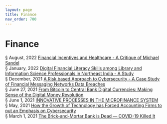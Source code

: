 ```yaml
---
layout: page
title: Finance 
nav_order: 700 
---
```


# Finance 
§ August, 2022 [Financial Incentives and Healthcare - A Critique of Michael Sandel](https://archive-f.bsafes.com/docs/F/Financial-Incentives-and-Healthcare-A-Critique-of-Michael-Sandel/)  
§ January, 2022 [Digital Financial Literacy Skills among Library and Information Science Professionals in Northeast India - A Study](https://archive-d.bsafes.com/docs/D/Digital-Financial-Literacy-Skills-among-Library-and-Information-Science-Professionals-in-Northeast-India-A-Study/)  
§ December, 2021 [A Risk based Approach to Cybersecurity - A Case Study of Financial Messaging Networks Data Breaches](https://archive-a.bsafes.com/docs/A/A-Risk-based-Approach-to-Cybersecurity-ACase-Study-of-Financial-Messaging-Networks-Data-Breaches/)  
§ June 27, 2021 [From Bitcoin to Central Bank Digital Currencies: Making Sense of the Digital Money Revolution](https://www.mdpi.com/1999-5903/13/7/165)  
§ June 1, 2021 [INNOVATIVE PROCESSES IN THE MICROFINANCE SYSTEM](https://archive-i.bsafes.com/docs/I/INNOVATIVE-PROCESSES-IN-THE-MICROFINANCE-SYSTEM/)  
§ May, 2021 [How the Growth of Technology has Forced Accounting Firms to put an Emphasis on Cybersecurity](https://archive-h.bsafes.com/docs/H/how-the-growth-of-technology-has-forced-accounting-firms-to-put-an-emphasis-on-cybersecurity/)   
§ March 1, 2021 [The Brick-and-Mortar Bank is Dead — COVID-19 Killed It](https://archive-t.bsafes.com/docs/T/the-brick-and-mortar-bank-is-dead-covid-19-killed-it/) 
